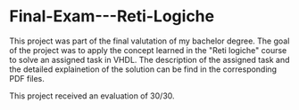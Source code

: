# Final-Exam---Reti-Logiche

This project was part of the final valutation of my bachelor degree.
The goal of the project was to apply the concept learned in the "Reti logiche" course to solve an assigned task in VHDL.
The description of the assigned task and the detailed explainetion of the solution can be find in the corresponding PDF files.

This project received an evaluation of 30/30.
